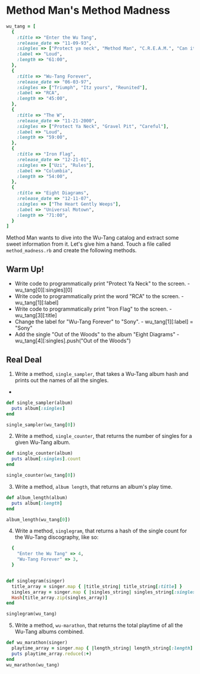 # Method Man's Method Madness

```ruby
wu_tang = [
  {
    :title => "Enter the Wu Tang",
    :release_date => "11-09-93",
    :singles => ["Protect ya neck", "Method Man", "C.R.E.A.M.", "Can it be all so simple"],
    :label => "Loud",
    :length => "61:00",
  },
  {
    :title => "Wu-Tang Forever",
    :release_date => "06-03-97",
    :singles => ["Triumph", "Itz yours", "Reunited"],
    :label => "RCA",
    :length => "45:00",
  },
  {
    :title => "The W",
    :release_date => "11-21-2000",
    :singles => ["Protect Ya Neck", "Gravel Pit", "Careful"],
    :label => "Loud",
    :length => "59:00",
  },
  {
    :title => "Iron Flag",
    :release_date => "12-21-01",
    :singles => ["Uzi", "Rules"],
    :label => "Columbia",
    :length => "54:00",
  },
  {
    :title => "Eight Diagrams",
    :release_date => "12-11-07",
    :singles => ["The Heart Gently Weeps"],
    :label => "Universal Motown",
    :length => "71:00",
  }
]
```

Method Man wants to dive into the Wu-Tang catalog and extract some sweet information from it. Let's give him a hand. Touch a file called `method_madness.rb` and create the following methods.

## Warm Up!

- Write code to programmatically print "Protect Ya Neck" to the screen.
      -  wu_tang[0][:singles][0]
- Write code to programmatically print the word "RCA" to the screen.
      - wu_tang[1][:label]
- Write code to programmatically print "Iron Flag" to the screen.
      - wu_tang[3][:title]
- Change the label for "Wu-Tang Forever" to "Sony".
      -  wu_tang[1][:label] = "Sony"
- Add the single "Out of the Woods" to the album "Eight Diagrams"
      - wu_tang[4][:singles].push("Out of the Woods")

## Real Deal

1. Write a method, `single_sampler`, that takes a Wu-Tang album hash and prints out the names of all the singles.
  - 
```ruby 
def single_sampler(album)
  puts album[:singles]
end

single_sampler(wu_tang[0])
```  

2. Write a method, `single_counter`, that returns the number of singles for a given Wu-Tang album.
```ruby 
def single_counter(album)
  puts album[:singles].count
end

single_counter(wu_tang[0])

```

3. Write a method, `album length`, that returns an album's play time.
```ruby 
def album_length(album)
  puts album[:length]
end

album_length(wu_tang[0])
```

4. Write a method, `singlegram`, that returns a hash of the single count for the Wu-Tang discography, like so:

```ruby
  {
    "Enter the Wu Tang" => 4,
    "Wu-Tang Forever" => 3,
  }
```
```ruby  

def singlegram(singer)
  title_array = singer.map { |title_string| title_string[:title] }
  singles_array = singer.map { |singles_string| singles_string[:singles].count } 
  Hash[title_array.zip(singles_array)]
end

singlegram(wu_tang)
```


5.  Write a method, `wu-marathon`, that returns the total playtime of all the Wu-Tang albums combined.

```ruby
def wu_marathon(singer)
  playtime_array = singer.map { |length_string| length_string[:length].to_i }
  puts playtime_array.reduce(:+)
end
wu_marathon(wu_tang)

```

